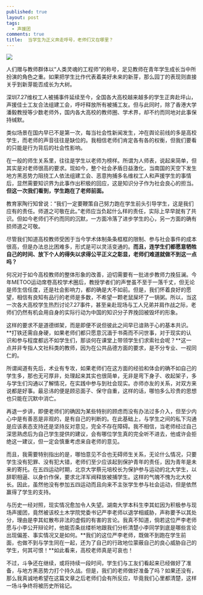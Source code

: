 ```yaml
---
published: true
layout: post
tags:
  - 声援团
comments: true
title:  当学生为正义奔走呼号，老师们又在哪里？
---
```



![](https://files.catbox.moe/pj4ac1.jpg)

人们赠与教师群体以“人类灵魂的工程师”的称号，足见教师在青年学生成长当中所扮演的角色之重。如果把学生比作代表着美好未来的新芽，那么园丁的表现则直接关乎到新芽能否成长为大树。

深圳7.27维权工人被捕事件延续至今，全国各大高校越来越多的学生正奔赴坪山，声援佳士工友合法组建工会，呼吁释放所有被捕工友。但与此同时，除了香港大学潘毅教授等少数老师外，国内各大高校的教师圈、学术界，却不约而同地对此事保持缄默。

类似场景在国内早已不是第一次，每当社会性新闻发生，冲在舆论前线的多是高校学生，而老师的声音往往是缺位的。我相信老师们肯定各有各的权衡，但我们要看的只能是行为背后的社会性影响。

在一般的师生关系里，往往是学生以老师为榜样。所谓为人师表，说起来简单，但其实是对老师很高的要求。现如今，整个社会矛盾日益激化，当南国的天空下发生地方黑恶势力阻挠工人依法组建工会、恶意拘捕多名维权工人和声援学生的事情后，显然需要知识界为此事作出积极的回应，这是知识分子作为社会良心的担当。**但这一次我们看到，学生跑在了老师前面。**

教育家陶行知曾说：“我们一定要鞭策自己努力跑在学生前头引导学生，这是我们应有的责任。师道之可敬在此。”老师应当负起什么样的责任，实际上早早就有了共识。但如今老师们不约而同的沉默，一方面冷落了进步学生的心，另一方面的确有损师道之可敬。

尽管我们知道高校教师受困于当今学术体制条条框框的限制、参与社会事件的成本很高，但是办法总比困难多，形式是可以灵活变通的。**而且，连学生们都愿意牺牲自己的时间、放下个人的得失以求得公平正义之彰显，老师们难道就做不到这一点吗？**

何况对于如今高校教师的整体形象的改善，迫切需要有一批进步教师力挽狂澜。今年METOO运动席卷高校学术圈后，教授学者们的声誉虽不至于一落千丈，但无论是师生信任度，还是社会影响力，都的确是大不如前。但是，我们怀着良好的愿望，相信有良知有品行的老师是多数，不希望一颗老鼠屎坏了一锅粥。所以，当这一次各大高校学生热烈讨论7.27事件，甚至亲赴现场与工人兄弟并肩作战之际，老师们仍然有机会用自身的实际行动为中国的知识分子界挽回被毁坏的形象。

这样的要求不是道德绑架，而是即便不说但彼此之间早已谙熟于心的基本共识。**打铁还需自身硬，如果老师们都只愿意沉湎于书斋而不问世事，对于现实的认识和参与程度都远不如学生们，那谈何在课堂上带领学生们求索社会呢？**这一点并非专指人文社科类的教师，因为在公共品德方面的要求，是不分专业、一视同仁的。

所谓闻道有先后，术业有专攻，如果老师们在这方面的经验和体会的确不如自己的学生多，那也无可厚非，处理起来其实也很简单，无非是弯下身子、收起架子，多与学生们沟通以了解情况，在实践中参与到社会现实。亦师亦友的关系，对双方来说都是好事。最忌讳的便是顾忌面子、保守自重，这样的话，哪怕多么珍贵的思想也只能在沉默中消亡。

再退一步讲，即便老师们的确因为某些特别的顾虑而没有办法过多介入，但至少内心中是有善恶是非观的，是有自己的判断的。在此基础上，与学生之间的私下沟通是应该表态支持还是坚持反对意见，完全不存在障碍。我不相信，当老师经过自己深思熟虑后为自己学生提供的建议，会有哪位学生真的完全听不进去，他或许会拒绝这一建议，但一定会慎重考虑来自老师的意见。

而且，我需要特别指出的是，哪怕意见不合也无碍师生关系，无论什么情况，只要学生没有犯罪、没有犯大错，老师们至少应该起到保护青年的责任，因为青年是未来的寄托。在五四运动时期，北京大学蔡元培校长为保护参与运动的北大学生，以辞职相逼、以身价作保，要求北洋军阀释放被捕学生。这样的气魄不愧为北大校长。因此，虽然他没有参加五四运动而且向来不主张学生参与社会运动，但是依然赢得了学生的支持。

与历史一经对照，现实情况愈加令人失望。湖南大学本科生李其虹因为积极参与现场声援团，竟然被该校土木学院党委书记严李老师以退学相威胁，声称要予以其处分，理由是李其虹散布非法的虚假的有害的言论。我真不知道，倘若这位严李老师愿与小李公开辩论时，他能否条丝缕析地跟我们分析清楚小李同学到底是哪些言论出现偏差、事实情况又是如何。**我们的这位严李老师，既做不到跑在学生前面，也做不到与学生同在一起，还为了自己的行政地位蒙蔽自己的良心威胁自己的学生，何其可恨！**如此看来，高校老师真是可哀也！

不过，斗争还在继续，或将持续一段时间，学生们与工友们看起来已经做好了准备，与地方黑恶势力打个持久战。但是，我们的老师做好准备了吗？如果还没有，那么我真诚地希望在这篇文章之后老师们会有所反应，毕竟我们心里都清楚，这样一场斗争终将被历史所铭记。
